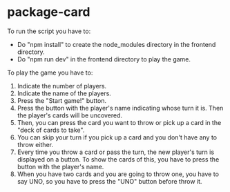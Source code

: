 # package-card

To run the script you have to:
 - Do "npm install" to create the node_modules directory in the frontend directory.
 - Do "npm run dev" in the frontend directory to play the game.

To play the game you have to:
1. Indicate the number of players.
2. Indicate the name of the players.
3. Press the "Start game!" button.
4. Press the button with the player's name indicating whose turn it is. Then the player's cards will be uncovered.
5. Then, you can press the card you want to throw or pick up a card in the "deck of cards to take".
6. You can skip your turn if you pick up a card and you don't have any to throw either.
7. Every time you throw a card or pass the turn, the new player's turn is displayed on a button. To show the cards of this, you have to press the button with the player's name.
8. When you have two cards and you are going to throw one, you have to say UNO, so you have to press the "UNO" button before throw it.

